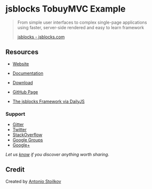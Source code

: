 # jsblocks TobuyMVC Example

 > From simple user interfaces to complex single-page applications using faster, server-side rendered and easy to learn framework
 >
 > [jsblocks - jsblocks.com](http://jsblocks.com)


## Resources

- [Website](http://jsblocks.com)
- [Documentation](http://jsblocks.com/learn)
- [Download](http://jsblocks.com/download)
- [GitHub Page](https://github.com/astoilkov/jsblocks)

- [The jsblocks Framework via DailyJS](http://dailyjs.com/2015/05/29/the-jsblocks-framework/)

### Support

- [Gitter](https://gitter.im/astoilkov/jsblocks?utm_source=github_link)
- [Twitter](http://twitter.com/jsblocks)
- [StackOverflow](http://stackoverflow.com/questions/tagged/jsblocks)
- [Google Groups](https://groups.google.com/forum/#!forum/jsblocks)
- [Google+](https://plus.google.com/communities/100030562502977783693)

*Let us [know](https://github.com/tastejs/tobuymvc/issues) if you discover anything worth sharing.*

## Credit

Created by [Antonio Stoilkov](http://astoilkov.com)

